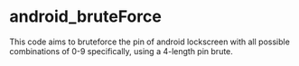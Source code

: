 # android_bruteForce
This code aims to bruteforce the pin of android lockscreen with all possible combinations of 0-9
specifically, using a 4-length pin brute.
